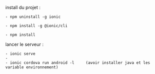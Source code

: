 install du projet :

    - npm uninstall -g ionic 

    - npm install -g @ionic/cli

    - npm install
   
lancer le serveur :

    - ionic serve
    - 
    - ionic cordova run android -l     (avoir installer java et les variable environnement)